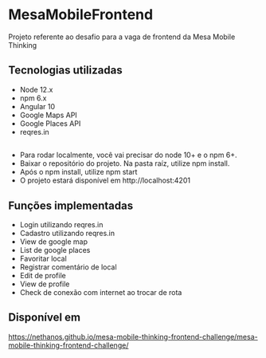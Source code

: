 # MesaMobileFrontend

Projeto referente ao desafio para a vaga de frontend da Mesa Mobile Thinking

## Tecnologias utilizadas
- Node 12.x
- npm 6.x
- Angular 10
- Google Maps API
- Google Places API
- reqres.in

##
- Para rodar localmente, você vai precisar do node 10+ e o npm 6+.
- Baixar o repositório do projeto. Na pasta raíz, utilize npm install.
- Após o npm install, utilize npm start
- O projeto estará disponível em http://localhost:4201


## Funções implementadas

- Login utilizando reqres.in
- Cadastro utilizando reqres.in
- View de google map
- List de google places
- Favoritar local
- Registrar comentário de local
- Edit de profile
- View de profile
- Check de conexão com internet ao trocar de rota

## Disponível em
https://nethanos.github.io/mesa-mobile-thinking-frontend-challenge/mesa-mobile-thinking-frontend-challenge/

